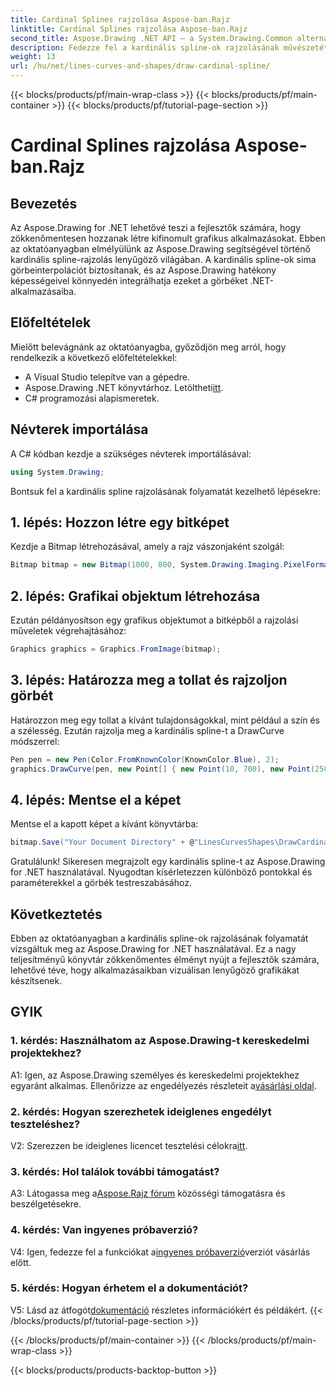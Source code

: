 ```yaml
---
title: Cardinal Splines rajzolása Aspose-ban.Rajz
linktitle: Cardinal Splines rajzolása Aspose-ban.Rajz
second_title: Aspose.Drawing .NET API – a System.Drawing.Common alternatívája
description: Fedezze fel a kardinális spline-ok rajzolásának művészetét .NET-alkalmazásokban az Aspose.Drawing segítségével. Hozzon létre sima íveket erőfeszítés nélkül.
weight: 13
url: /hu/net/lines-curves-and-shapes/draw-cardinal-spline/
---
```


{{< blocks/products/pf/main-wrap-class >}}
{{< blocks/products/pf/main-container >}}
{{< blocks/products/pf/tutorial-page-section >}}

# Cardinal Splines rajzolása Aspose-ban.Rajz

## Bevezetés

Az Aspose.Drawing for .NET lehetővé teszi a fejlesztők számára, hogy zökkenőmentesen hozzanak létre kifinomult grafikus alkalmazásokat. Ebben az oktatóanyagban elmélyülünk az Aspose.Drawing segítségével történő kardinális spline-rajzolás lenyűgöző világában. A kardinális spline-ok sima görbeinterpolációt biztosítanak, és az Aspose.Drawing hatékony képességeivel könnyedén integrálhatja ezeket a görbéket .NET-alkalmazásaiba.

## Előfeltételek

Mielőtt belevágnánk az oktatóanyagba, győződjön meg arról, hogy rendelkezik a következő előfeltételekkel:

- A Visual Studio telepítve van a gépedre.
-  Aspose.Drawing .NET könyvtárhoz. Letöltheti[itt](https://releases.aspose.com/drawing/net/).
- C# programozási alapismeretek.

## Névterek importálása

A C# kódban kezdje a szükséges névterek importálásával:

```csharp
using System.Drawing;
```

Bontsuk fel a kardinális spline rajzolásának folyamatát kezelhető lépésekre:

## 1. lépés: Hozzon létre egy bitképet

Kezdje a Bitmap létrehozásával, amely a rajz vászonjaként szolgál:

```csharp
Bitmap bitmap = new Bitmap(1000, 800, System.Drawing.Imaging.PixelFormat.Format32bppPArgb);
```

## 2. lépés: Grafikai objektum létrehozása

Ezután példányosítson egy grafikus objektumot a bitképből a rajzolási műveletek végrehajtásához:

```csharp
Graphics graphics = Graphics.FromImage(bitmap);
```

## 3. lépés: Határozza meg a tollat és rajzoljon görbét

Határozzon meg egy tollat a kívánt tulajdonságokkal, mint például a szín és a szélesség. Ezután rajzolja meg a kardinális spline-t a DrawCurve módszerrel:

```csharp
Pen pen = new Pen(Color.FromKnownColor(KnownColor.Blue), 2);
graphics.DrawCurve(pen, new Point[] { new Point(10, 700), new Point(250, 500), new Point(500, 10), new Point(750, 500), new Point(990, 700) });
```

## 4. lépés: Mentse el a képet

Mentse el a kapott képet a kívánt könyvtárba:

```csharp
bitmap.Save("Your Document Directory" + @"LinesCurvesShapes\DrawCardinalSpline_out.png");
```

Gratulálunk! Sikeresen megrajzolt egy kardinális spline-t az Aspose.Drawing for .NET használatával. Nyugodtan kísérletezzen különböző pontokkal és paraméterekkel a görbék testreszabásához.

## Következtetés

Ebben az oktatóanyagban a kardinális spline-ok rajzolásának folyamatát vizsgáltuk meg az Aspose.Drawing for .NET használatával. Ez a nagy teljesítményű könyvtár zökkenőmentes élményt nyújt a fejlesztők számára, lehetővé téve, hogy alkalmazásaikban vizuálisan lenyűgöző grafikákat készítsenek.

## GYIK

### 1. kérdés: Használhatom az Aspose.Drawing-t kereskedelmi projektekhez?

 A1: Igen, az Aspose.Drawing személyes és kereskedelmi projektekhez egyaránt alkalmas. Ellenőrizze az engedélyezés részleteit a[vásárlási oldal](https://purchase.aspose.com/buy).

### 2. kérdés: Hogyan szerezhetek ideiglenes engedélyt teszteléshez?

 V2: Szerezzen be ideiglenes licencet tesztelési célokra[itt](https://purchase.aspose.com/temporary-license/).

### 3. kérdés: Hol találok további támogatást?

 A3: Látogassa meg a[Aspose.Rajz fórum](https://forum.aspose.com/c/diagram/17) közösségi támogatásra és beszélgetésekre.

### 4. kérdés: Van ingyenes próbaverzió?

 V4: Igen, fedezze fel a funkciókat a[ingyenes próbaverzió](https://releases.aspose.com/)verziót vásárlás előtt.

### 5. kérdés: Hogyan érhetem el a dokumentációt?

 V5: Lásd az átfogót[dokumentáció](https://reference.aspose.com/drawing/net/) részletes információkért és példákért.
{{< /blocks/products/pf/tutorial-page-section >}}

{{< /blocks/products/pf/main-container >}}
{{< /blocks/products/pf/main-wrap-class >}}

{{< blocks/products/products-backtop-button >}}
